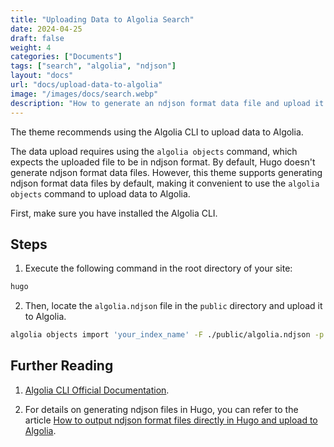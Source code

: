 ```yaml
---
title: "Uploading Data to Algolia Search"
date: 2024-04-25
draft: false
weight: 4
categories: ["Documents"]
tags: ["search", "algolia", "ndjson"]
layout: "docs"
url: "docs/upload-data-to-algolia"
image: "/images/docs/search.webp"
description: "How to generate an ndjson format data file and upload it to Algolia"
---
```


The theme recommends using the Algolia CLI to upload data to Algolia.

The data upload requires using the `algolia objects` command, which expects the uploaded file to be in ndjson format. By default, Hugo doesn't generate ndjson format data files. However, this theme supports generating ndjson format data files by default, making it convenient to use the `algolia objects` command to upload data to Algolia.

First, make sure you have installed the Algolia CLI.

## Steps

1. Execute the following command in the root directory of your site:

```bash
hugo
```

2. Then, locate the `algolia.ndjson` file in the `public` directory and upload it to Algolia.

```bash
algolia objects import 'your_index_name' -F ./public/algolia.ndjson -p 'your_prifile_name'
```

## Further Reading

1. [Algolia CLI Official Documentation](https://www.algolia.com/doc/tools/cli/get-started/overview/).

2. For details on generating ndjson files in Hugo, you can refer to the article [How to output ndjson format files directly in Hugo and upload to Algolia](https://supcat.cn/posts/2023/12/24/output-ndjson-file-in-hugo-and-upload-to-algolia/).
